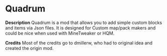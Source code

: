 Quadrum
=======

**Description**
Quadrum is a mod that allows you to add simple custom blocks and items via Json files. It is designed for Custom map/pack makers and could be nice when used with MineTweaker or HQM.

**Credits**
Most of the credits go to dmillerw, who had to original idea and created the origin mod.
